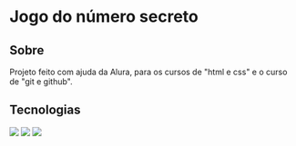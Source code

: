 <h1>Jogo do número secreto</h1>

<h2>Sobre</h2>
<p>Projeto feito com ajuda da Alura, para os cursos de "html e css" e o curso de "git e github".</p>

## Tecnologias
<div>
  <img src="https://img.shields.io/badge/HTML-239120?style=for-the-badge&logo=html5&logoColor=white">
  <img src="https://img.shields.io/badge/CSS-239120?&style=for-the-badge&logo=css3&logoColor=white">
  <img src="https://img.shields.io/badge/JavaScript-F7DF1E?style=for-the-badge&logo=javascript&logoColor=black">
</div>
